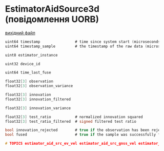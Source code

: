 # EstimatorAidSource3d (повідомлення UORB)



[вихідний файл](https://github.com/PX4/PX4-Autopilot/blob/main/msg/EstimatorAidSource3d.msg)

```c
uint64 timestamp                # time since system start (microseconds)
uint64 timestamp_sample         # the timestamp of the raw data (microseconds)

uint8 estimator_instance

uint32 device_id

uint64 time_last_fuse

float32[3] observation
float32[3] observation_variance

float32[3] innovation
float32[3] innovation_filtered

float32[3] innovation_variance

float32[3] test_ratio           # normalized innovation squared
float32[3] test_ratio_filtered  # signed filtered test ratio

bool innovation_rejected        # true if the observation has been rejected
bool fused                      # true if the sample was successfully fused

# TOPICS estimator_aid_src_ev_vel estimator_aid_src_gnss_vel estimator_aid_src_gravity estimator_aid_src_mag

```
